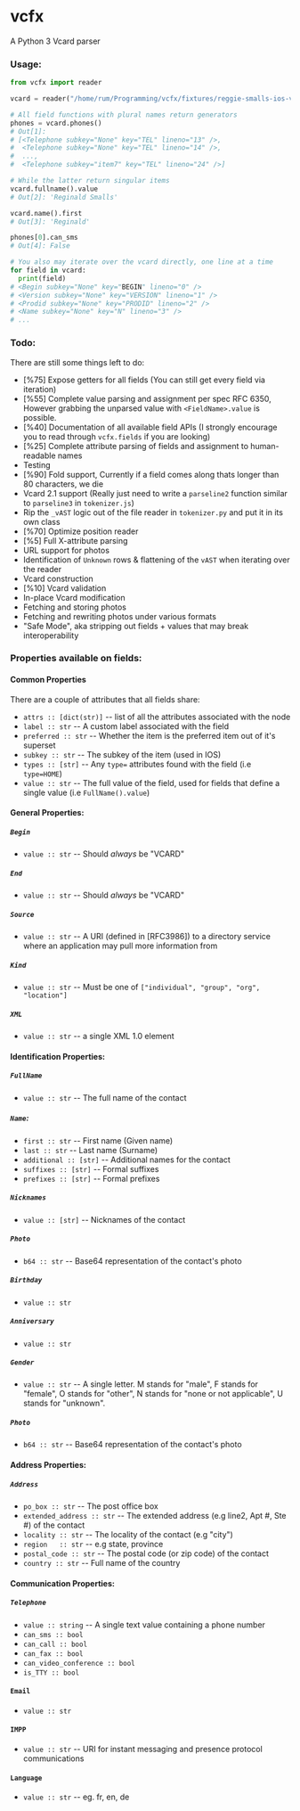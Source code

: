 # vcfx
A Python 3 Vcard parser

### Usage:
```python
from vcfx import reader

vcard = reader("/home/rum/Programming/vcfx/fixtures/reggie-smalls-ios-v3.0.vcf")

# All field functions with plural names return generators
phones = vcard.phones()
# Out[1]:
# [<Telephone subkey="None" key="TEL" lineno="13" />,
#  <Telephone subkey="None" key="TEL" lineno="14" />,
#  ...,
#  <Telephone subkey="item7" key="TEL" lineno="24" />]

# While the latter return singular items
vcard.fullname().value
# Out[2]: 'Reginald Smalls'

vcard.name().first
# Out[3]: 'Reginald'

phones[0].can_sms
# Out[4]: False

# You also may iterate over the vcard directly, one line at a time
for field in vcard:
  print(field)
# <Begin subkey="None" key="BEGIN" lineno="0" />
# <Version subkey="None" key="VERSION" lineno="1" />
# <Prodid subkey="None" key="PRODID" lineno="2" />
# <Name subkey="None" key="N" lineno="3" />
# ...
```

### Todo:
There are still some things left to do:
  - [%75] Expose getters for all fields (You can still get every field via iteration)
  - [%55] Complete value parsing and assignment per spec RFC 6350, However grabbing the unparsed value with `<FieldName>.value` is possible.
  - [%40] Documentation of all available field APIs (I strongly encourage you to read through `vcfx.fields` if you are looking)
  - [%25] Complete attribute parsing of fields and assignment to human-readable names
  - Testing
  - [%90] Fold support, Currently if a field comes along thats longer than 80 characters, we die
  - Vcard 2.1 support (Really just need to write a `parseline2` function similar to `parseline3` in `tokenizer.js`)
  - Rip the `_vAST` logic out of the file reader in `tokenizer.py` and put it in its own class
  - [%70] Optimize position reader
  - [%5] Full X-attribute parsing
  - URL support for photos
  - Identification of `Unknown` rows & flattening of the `vAST` when iterating over the reader
  - Vcard construction
  - [%10] Vcard validation
  - In-place Vcard modification
  - Fetching and storing photos
  - Fetching and rewriting photos under various formats
  - "Safe Mode", aka stripping out fields + values that may break interoperability 

### Properties available on fields:

#### Common Properties
There are a couple of attributes that all fields share:
- `attrs :: [dict(str)]`    -- list of all the attributes associated with the node
- `label :: str`            -- A custom label associated with the field
- `preferred :: str`        -- Whether the item is the preferred item out of it's superset
- `subkey :: str`           -- The subkey of the item (used in IOS)
- `types :: [str]`          -- Any `type=` attributes found with the field (i.e `type=HOME`)
- `value :: str`            -- The full value of the field, used for fields that define a single value (i.e `FullName().value`)


#### General Properties:
##### `Begin`

- `value :: str`       -- Should _always_ be "VCARD"

##### `End`

- `value :: str`       -- Should _always_ be "VCARD"

##### `Source`

- `value :: str`       -- A URI (defined in [RFC3986]) to a directory service where an application may pull more information from   

##### `Kind`

- `value :: str`        -- Must be one of `["individual", "group", "org", "location"]`

##### `XML`

- `value :: str`        -- a single XML 1.0 element

#### Identification Properties:
##### `FullName`
- `value :: str`        -- The full name of the contact

##### `Name`:
- `first :: str`        -- First name (Given name)
- `last :: str`         -- Last name (Surname)
- `additional :: [str]` -- Additional names for the contact
- `suffixes :: [str]`   -- Formal suffixes
- `prefixes :: [str]`   -- Formal prefixes

##### `Nicknames`

- `value :: [str]`        -- Nicknames of the contact

##### `Photo`
- `b64 :: str`          -- Base64 representation of the contact's photo

##### `Birthday`

- `value :: str`

##### `Anniversary`

- `value :: str`

##### `Gender`

- `value :: str`        -- A single letter.  M stands for "male", F stands for "female", O stands for "other", N stands for "none or not applicable", U stands for "unknown".

##### `Photo`
- `b64 :: str`          -- Base64 representation of the contact's photo


#### Address Properties:
##### `Address`

- `po_box :: str`      -- The post office box
- `extended_address :: str` -- The extended address (e.g line2, Apt #, Ste #) of the contact
- `locality :: str`    -- The locality of the contact (e.g "city")
- `region   :: str`    -- e.g state, province
- `postal_code :: str` -- The postal code (or zip code) of the contact
- `country :: str`     -- Full name of the country

#### Communication Properties:
##### `Telephone`

- `value :: string`    -- A single text value containing a phone number
- `can_sms :: bool`
- `can_call :: bool`
- `can_fax :: bool`
- `can_video_conference :: bool`
- `is_TTY :: bool`

#### `Email`

- `value :: str`

#### `IMPP`

- `value :: str` -- URI for instant messaging and presence protocol communications

#### `Language`

- `value :: str` -- eg. fr, en, de
